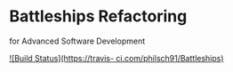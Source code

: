 # Battleships Refactoring

for Advanced Software Development

[![Build Status](https://travis-
ci.com/philsch91/Battleships)](https://travis-ci.com/philsch91/Battleships)
